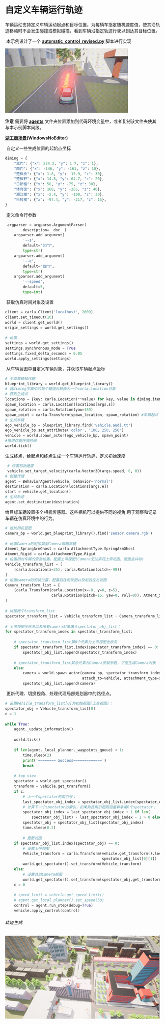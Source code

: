 # 自定义车辆运行轨迹

​	车辆运动支持定义车辆运动起点和目标位置，为每辆车指定随机速度值，使其沿轨迹移动时不会发生碰撞或模拟碰撞，看到车辆沿指定轨迹行驶以到达其目标位置。

​	本示例设计了一个  [**automatic_control_revised.py**](https://github.com/OpenHUTB/carla_doc/tree/master/src/course/navigation/automatic_control_revised.py)  脚本进行实现

![](../img/traffic_course_img/4.gif)

**注意**  需要将 [**agents**](../../src/carla_agent) 文件夹位置添加到代码环境变量中，或者复制该文件夹使其与本示例脚本同级。

   [**湖工商场景**](https://pan.baidu.com/s/15T1hGoWJ70tVmsTX7-zcSw?pwd=hutb )**(WindowsNoEditor)**

​	自定义一些生成位置的起始点坐标<span id="definePoint"></span>

```python
diming = {
    "北门": {"x": 224.2, "y": 1.7, "z": 1},
    "西门": {"x": -146, "y": -161, "z": 10},
    "楚枫桥": {"x": 1.8, "y": -15.9, "z": 30},
    "楚枫轩": {"x": 14.8, "y": 64.7, "z": 20},
    "日新楼": {"x": 58, "y": -75, "z": 30},
    "体育馆": {"x": 160, "y": -265, "z": 40},
    "湘江楼": {"x": -2.4, "y": -100, "z": 30},
    "科技楼": {"x": -97.4, "y": -217, "z": 15},
}
```

​	定义命令行参数

```python
 argparser = argparse.ArgumentParser(
        description=__doc__)
    argparser.add_argument(
        '--s',
        default="北门",
        type=str)
    argparser.add_argument(
        '--e',
        default="西门",
        type=str)
    argparser.add_argument(
        '--speed',
        default=5,
        type=int)
```

​	获取仿真时间对象及设置

```python
client = carla.Client('localhost', 2000)
client.set_timeout(10)
world = client.get_world()
origin_settings = world.get_settings()

# 设置
settings = world.get_settings()
settings.synchronous_mode = True
settings.fixed_delta_seconds = 0.05
world.apply_settings(settings)
```

​	从车辆蓝图中自定义车辆对象，并获取车辆起点坐标

```python
# 生成车辆和代理
blueprint_library = world.get_blueprint_library()
# 将diming字典中的每个键值对转换为一个carla.Location对象
# 获取生成点
locations = {key: carla.Location(**value) for key, value in diming.items()}
spawn_location = carla.Location(locations[args.s])
spawn_rotation = carla.Rotation(yaw=180)
spawn_point = carla.Transform(spawn_location, spawn_rotation) #车辆起点
# 生成车辆
ego_vehicle_bp = blueprint_library.find('vehicle.audi.tt')
ego_vehicle_bp.set_attribute('color', '100, 250, 250')
vehicle = world.spawn_actor(ego_vehicle_bp, spawn_point)
#推进仿真环境时间
world.tick()
```

​	生成终点，给起点和终点生成一个车辆运行轨迹，定义初始速度<span id="initSpeed"></span>

```python
 # 设置初始速度
 vehicle.set_target_velocity(carla.Vector3D(args.speed, 0, 0))
# 创建代理
agent = BehaviorAgent(vehicle, behavior='normal')
destination = carla.Location(locations[args.e])
start = vehicle.get_location()
# 生成轨迹
agent.set_destination(destination)
```

​	给目标车辆设置多个相机传感器。这些相机可以提供不同的视角,用于观察和记录车辆在仿真环境中的行为。

```python
# 查找相机蓝图
camera_bp = world.get_blueprint_library().find('sensor.camera.rgb')

# 设置Camera的附加类型Camera跟随车辆
Atment_SpringArmGhost = carla.AttachmentType.SpringArmGhost
Atment_Rigid = carla.AttachmentType.Rigid
# 设置相对车辆的安装位置，配置上帝视图(Camera无法实现上帝视图，画面会抖动)
Vehicle_transform_list = [
    (carla.Location(z=35), carla.Rotation(pitch=-90))
]
# 设置camera的安装位置，配置后往前视图以及前后左右视图
Camera_transform_list = [
    (carla.Transform(carla.Location(x=-8, y=0, z=5),
                     carla.Rotation(pitch=15, yaw=0, roll=0)), Atment_SpringArmGhost)
]

# 拼接两个transform_list
spectator_transform_list = Vehicle_transform_list + Camera_transform_list

# 上帝视图坐标系以及所有camera对象填入spectator_obj_list；
for spectator_transform_index in spectator_transform_list:

    # spectator_transform_list第0个元素为上帝视图坐标系
    if spectator_transform_list.index(spectator_transform_index) == 0:
        spectator_obj_list.append(spectator_transform_index)

    # spectator_transform_list其余元素为Camera安装参数，下面生成Camera对象
    else:
        camera = world.spawn_actor(camera_bp, spectator_transform_index[0],
                                   attach_to=vehicle, attachment_type=spectator_transform_index[1])
        spectator_obj_list.append(camera)
```

​	更新代理、切换视角、处理代理局部规划器中的路径点。

```python
# 设置Vehicle_transform_list[0]为初始视图(上帝视图)；
spectator_obj = Vehicle_transform_list[0]
c = 1

while True:
    agent._update_information()

    world.tick()

    if len(agent._local_planner._waypoints_queue) < 1:
        time.sleep(2)
        print('======== Success=============')
        break

    # top view
    spectator = world.get_spectator()
    transform = vehicle.get_transform()
    if c:
        # 上一个spectator的索引号；
        last_spectator_obj_index = spectator_obj_list.index(spectator_obj)
        # 计算下一个spectator的索引，如果列表索引超限则重新拿第0个spectator；
        spectator_obj_index = last_spectator_obj_index + 1 if len(
            spectator_obj_list) - last_spectator_obj_index - 1 > 0 else 0
        spectator_obj = spectator_obj_list[spectator_obj_index]
        time.sleep(0.2)

        # 更新视图
    if spectator_obj_list.index(spectator_obj) == 0:
        # 设置上帝视图
        Vehicle_transform = carla.Transform(vehicle.get_transform().location + spectator_obj_list[0][0],
                                            spectator_obj_list[0][1])
        world.get_spectator().set_transform(Vehicle_transform)
    else:
        # 设置其他Camera视图
        world.get_spectator().set_transform(spectator_obj.get_transform())
    c = 0

    # speed_limit = vehicle.get_speed_limit()
    # agent.get_local_planner().set_speed(50)
    control = agent.run_step(debug=True)
    vehicle.apply_control(control)
```

###### 轨迹生成<span id="generateTrajectory"></span>

![](../img/traffic_course_img/5.png)
